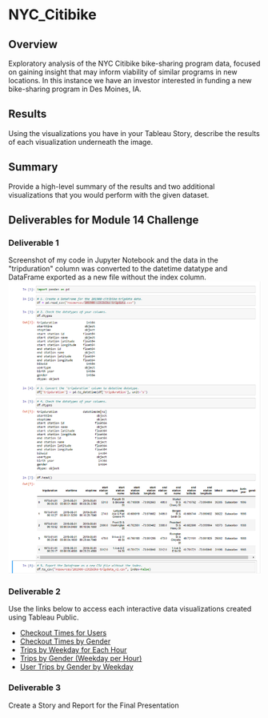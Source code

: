 # NYC_Citibike

## Overview
Exploratory analysis of the NYC Citibike bike-sharing program data, focused on gaining insight that may inform viability of similar programs in new locations. In this instance we have an investor interested in funding a new bike-sharing program in Des Moines, IA. 

## Results
Using the visualizations you have in your Tableau Story, describe the results of each visualization underneath the image.

## Summary
Provide a high-level summary of the results and two additional visualizations that you would perform with the given dataset.

## Deliverables for Module 14 Challenge

### Deliverable 1
Screenshot of my code in Jupyter Notebook and the data in the "tripduration" column was converted to the datetime datatype and DataFrame exported as a new file without the index column.
![This in an image](https://github.com/krisnagoda/NYC_Citibike/blob/92ccd83b20360da03cbca01dc29dbda094e34045/Module%2014%20Challenge%20-%20Deliverable%201.png)

### Deliverable 2 
Use the links below to access each interactive data visualizations created using Tableau Public.
 - [Checkout Times for Users](https://public.tableau.com/shared/2YHH2TDNM?:display_count=n&:origin=viz_share_link)
 - [Checkout Times by Gender](https://public.tableau.com/views/Module14Challenge-CheckoutTimesbyGender_16696873281820/CheckoutTimesbyGender?:language=en-US&:display_count=n&:origin=viz_share_link)
 - [Trips by Weekday for Each Hour](https://public.tableau.com/views/Module14Challenge-TripsbyWeekdayforEachHour/TripsbyWeekdayforEachHour?:language=en-US&publish=yes&:display_count=n&:origin=viz_share_link)
 - [Trips by Gender (Weekday per Hour)](https://public.tableau.com/views/Module14Challenge-UserTripsbyGenderbyWeekday_16696953954610/TripsbyGenderWeekdayperHour?:language=en-US&publish=yes&:display_count=n&:origin=viz_share_link)
 - [User Trips by Gender by Weekday](https://public.tableau.com/views/Module14Challenge-UserTripsbyGenderbyWeekday_16696953954610/UserTripsbyGenderbyWeekday?:language=en-US&publish=yes&:display_count=n&:origin=viz_share_link)

### Deliverable 3
Create a Story and Report for the Final Presentation
